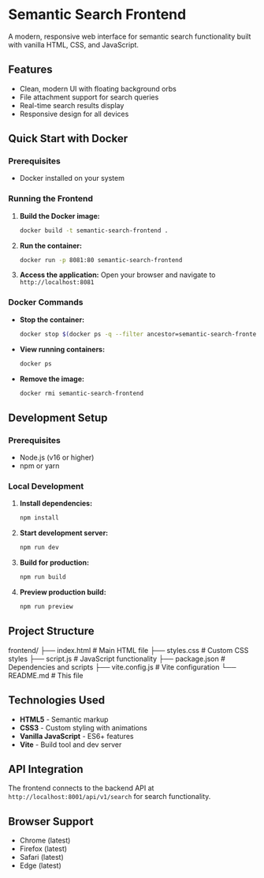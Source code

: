 # Semantic Search Frontend

A modern, responsive web interface for semantic search functionality built with vanilla HTML, CSS, and JavaScript.

## Features

- Clean, modern UI with floating background orbs
- File attachment support for search queries
- Real-time search results display
- Responsive design for all devices

## Quick Start with Docker

### Prerequisites
- Docker installed on your system

### Running the Frontend

1. **Build the Docker image:**
   ```bash
   docker build -t semantic-search-frontend .
   ```

2. **Run the container:**
   ```bash
   docker run -p 8081:80 semantic-search-frontend
   ```

3. **Access the application:**
   Open your browser and navigate to `http://localhost:8081`

### Docker Commands

- **Stop the container:**
  ```bash
  docker stop $(docker ps -q --filter ancestor=semantic-search-frontend)
  ```

- **View running containers:**
  ```bash
  docker ps
  ```

- **Remove the image:**
  ```bash
  docker rmi semantic-search-frontend
  ```

## Development Setup

### Prerequisites
- Node.js (v16 or higher)
- npm or yarn

### Local Development

1. **Install dependencies:**
   ```bash
   npm install
   ```

2. **Start development server:**
   ```bash
   npm run dev
   ```

3. **Build for production:**
   ```bash
   npm run build
   ```

4. **Preview production build:**
   ```bash
   npm run preview
   ```

## Project Structure

frontend/
├── index.html # Main HTML file
├── styles.css # Custom CSS styles
├── script.js # JavaScript functionality
├── package.json # Dependencies and scripts
├── vite.config.js # Vite configuration
└── README.md # This file

## Technologies Used

- **HTML5** - Semantic markup
- **CSS3** - Custom styling with animations
- **Vanilla JavaScript** - ES6+ features
- **Vite** - Build tool and dev server

## API Integration

The frontend connects to the backend API at `http://localhost:8001/api/v1/search` for search functionality.

## Browser Support

- Chrome (latest)
- Firefox (latest)
- Safari (latest)
- Edge (latest)